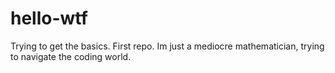 hello-wtf
=========

Trying to get the basics.  First repo.
Im just a mediocre mathematician, trying to navigate the coding world. 
